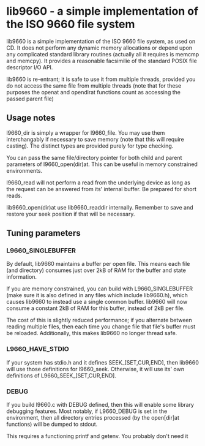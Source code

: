 # lib9660 - a simple implementation of the ISO 9660 file system

lib9660 is a simple implementation of the ISO 9660 file system, as used on CD.
It does not perform any dynamic memory allocations or depend upon any 
complicated standard library routines (actually all it requires is memcmp and
memcpy). It provides a reasonable facsimilie of the standard POSIX file 
descriptor I/O API. 

lib9660 is re-entrant; it is safe to use it from multiple threads, provided you
do not access the same file from multiple threads (note that for these purposes
the openat and opendirat functions count as accessing the passed parent file)

## Usage notes
l9660_dir is simply a wrapper for l9660_file. You may use them interchangably if
necessary to save memory (note that this will require casting). The distinct
types are provided purely for type checking.

You can pass the same file/directory pointer for both child and parent 
parameters of l9660_open(dir)at. This can be useful in memory constrained 
environments.

l9660_read will not perform a read from the underlying device as long as the
request can be answered from its' internal buffer. Be prepared for short reads.

lib9660_open(dir)at use lib9660_readdir internally. Remember to save and 
restore your seek position if that will be necessary.

## Tuning parameters
### L9660_SINGLEBUFFER
By default, lib9660 maintains a buffer per open file. This means each file (and 
directory) consumes just over 2kB of RAM for the buffer and state information.

If you are memory constrained, you can build with L9660_SINGLEBUFFER (make sure
it is also defined in any files which include lib9660.h), which causes lib9660
to instead use a single common buffer. lib9660 will now consume a constant
2kB of RAM for this buffer, instead of 2kB per file.

The cost of this is slightly reduced performance; if you alternate between 
reading multiple files, then each time you change file that file's buffer must
be reloaded. Additionally, this makes lib9660 no longer thread safe.

### L9660_HAVE_STDIO
If your system has stdio.h and it defines SEEK_[SET,CUR,END], then lib9660 will
use those definitions for l9660_seek. Otherwise, it will use its' own 
definitions of L9660_SEEK_[SET,CUR,END].

### DEBUG
If you build l9660.c with DEBUG defined, then this will enable some library 
debugging features. Most notably, if L9660_DEBUG is set in the environment,
then all directory entries processed (by the open[dir]at functions) will be
dumped to stdout.

This requires a functioning printf and getenv. You probably don't need it